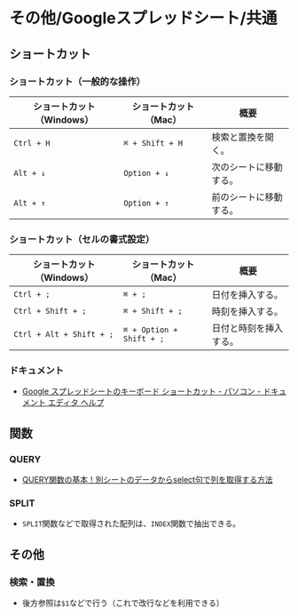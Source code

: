 # その他/Googleスプレッドシート/共通

## ショートカット

### ショートカット（一般的な操作）

| ショートカット（Windows） | ショートカット（Mac） | 概要                   |
| ------------------------- | --------------------- | ---------------------- |
| `Ctrl + H`                | `⌘ + Shift + H`       | 検索と置換を開く。     |
| `Alt + ↓`                 | `Option + ↓`          | 次のシートに移動する。 |
| `Alt + ↑`                 | `Option + ↑`          | 前のシートに移動する。 |

### ショートカット（セルの書式設定）

| ショートカット（Windows） | ショートカット（Mac）    | 概要                   |
| ------------------------- | ------------------------ | ---------------------- |
| `Ctrl + ;`                | `⌘ + ;`                  | 日付を挿入する。       |
| `Ctrl + Shift + ;`        | `⌘ + Shift + ;`          | 時刻を挿入する。       |
| `Ctrl + Alt + Shift + ;`  | `⌘ + Option + Shift + ;` | 日付と時刻を挿入する。 |

### ドキュメント

- [Google スプレッドシートのキーボード ショートカット - パソコン - ドキュメント エディタ ヘルプ](https://support.google.com/docs/answer/181110?hl=ja&co=GENIE.Platform%3DDesktop)

## 関数

### QUERY

- [QUERY関数の基本！別シートのデータからselect句で列を取得する方法](https://tonari-it.com/spreadsheet-query-select/)

### SPLIT

- `SPLIT`関数などで取得された配列は、`INDEX`関数で抽出できる。

## その他

### 検索・置換

- 後方参照は`$1`などで行う（これで改行などを利用できる）
